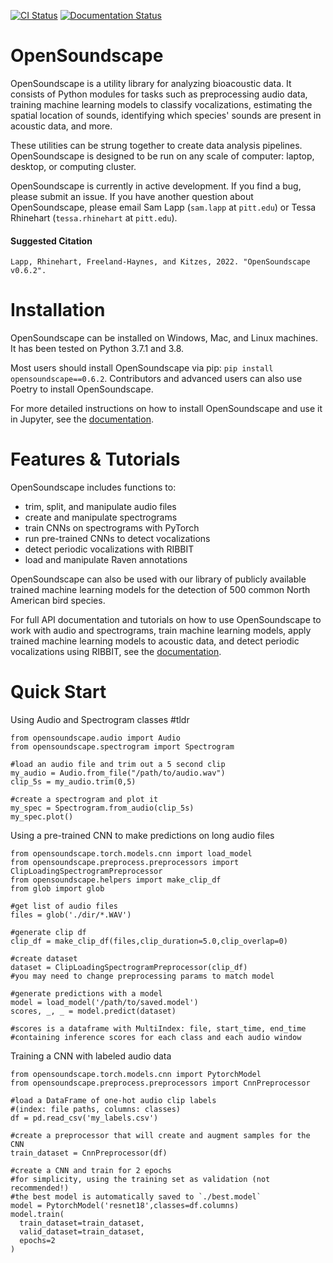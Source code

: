 [![CI Status](https://github.com/kitzeslab/opensoundscape/workflows/CI/badge.svg)](https://github.com/kitzeslab/opensoundscape/actions?query=workflow%3ACI)
[![Documentation Status](https://readthedocs.org/projects/opensoundscape/badge/?version=latest)](http://opensoundscape.org/en/latest/?badge=latest)

# OpenSoundscape

OpenSoundscape is a utility library for analyzing bioacoustic data. It consists of Python modules for tasks such as preprocessing audio data, training machine learning models to classify vocalizations, estimating the spatial location of sounds, identifying which species' sounds are present in acoustic data, and more.

These utilities can be strung together to create data analysis pipelines. OpenSoundscape is designed to be run on any scale of computer: laptop, desktop, or computing cluster.

OpenSoundscape is currently in active development. If you find a bug, please submit an issue. If you have another question about OpenSoundscape, please email Sam Lapp (`sam.lapp` at `pitt.edu`) or Tessa Rhinehart (`tessa.rhinehart` at `pitt.edu`).


#### Suggested Citation
```
Lapp, Rhinehart, Freeland-Haynes, and Kitzes, 2022. "OpenSoundscape v0.6.2".
```

# Installation

OpenSoundscape can be installed on Windows, Mac, and Linux machines. It has been tested on Python 3.7.1 and 3.8.

Most users should install OpenSoundscape via pip: `pip install opensoundscape==0.6.2`. Contributors and advanced users can also use Poetry to install OpenSoundscape.

For more detailed instructions on how to install OpenSoundscape and use it in Jupyter, see the [documentation](http://opensoundscape.org).

# Features & Tutorials
OpenSoundscape includes functions to:
* trim, split, and manipulate audio files
* create and manipulate spectrograms
* train CNNs on spectrograms with PyTorch
* run pre-trained CNNs to detect vocalizations
* detect periodic vocalizations with RIBBIT
* load and manipulate Raven annotations

OpenSoundscape can also be used with our library of publicly available trained machine learning models for the detection of 500 common North American bird species.

For full API documentation and tutorials on how to use OpenSoundscape to work with audio and spectrograms, train machine learning models, apply trained machine learning models to acoustic data, and detect periodic vocalizations using RIBBIT, see the [documentation](http://opensoundscape.org).

# Quick Start

Using Audio and Spectrogram classes #tldr
```
from opensoundscape.audio import Audio
from opensoundscape.spectrogram import Spectrogram

#load an audio file and trim out a 5 second clip
my_audio = Audio.from_file("/path/to/audio.wav")
clip_5s = my_audio.trim(0,5)

#create a spectrogram and plot it
my_spec = Spectrogram.from_audio(clip_5s)
my_spec.plot()
```

Using a pre-trained CNN to make predictions on long audio files
```
from opensoundscape.torch.models.cnn import load_model
from opensoundscape.preprocess.preprocessors import ClipLoadingSpectrogramPreprocessor
from opensoundscape.helpers import make_clip_df
from glob import glob

#get list of audio files
files = glob('./dir/*.WAV')

#generate clip df
clip_df = make_clip_df(files,clip_duration=5.0,clip_overlap=0)

#create dataset
dataset = ClipLoadingSpectrogramPreprocessor(clip_df)
#you may need to change preprocessing params to match model

#generate predictions with a model
model = load_model('/path/to/saved.model')
scores, _, _ = model.predict(dataset)

#scores is a dataframe with MultiIndex: file, start_time, end_time
#containing inference scores for each class and each audio window
```

Training a CNN with labeled audio data
```
from opensoundscape.torch.models.cnn import PytorchModel
from opensoundscape.preprocess.preprocessors import CnnPreprocessor

#load a DataFrame of one-hot audio clip labels
#(index: file paths, columns: classes)
df = pd.read_csv('my_labels.csv')

#create a preprocessor that will create and augment samples for the CNN
train_dataset = CnnPreprocessor(df)

#create a CNN and train for 2 epochs
#for simplicity, using the training set as validation (not recommended!)
#the best model is automatically saved to `./best.model`
model = PytorchModel('resnet18',classes=df.columns)
model.train(
  train_dataset=train_dataset,
  valid_dataset=train_dataset,
  epochs=2
)
```
